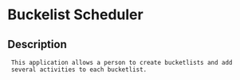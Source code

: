 # Buckelist Scheduler
## Description
     
     This application allows a person to create bucketlists and add
     several activities to each bucketlist.
